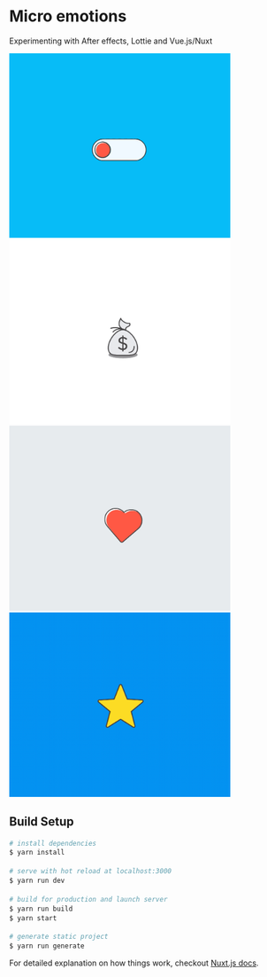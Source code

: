 # Micro emotions

Experimenting with After effects, Lottie and Vue.js/Nuxt


<img src="toggle.gif" width="400px" /> <img src="cashbag.gif" width="400px" />
<img src="heart.gif" width="400px" /> <img src="star.gif" width="400px" />

## Build Setup

``` bash
# install dependencies
$ yarn install

# serve with hot reload at localhost:3000
$ yarn run dev

# build for production and launch server
$ yarn run build
$ yarn start

# generate static project
$ yarn run generate
```

For detailed explanation on how things work, checkout [Nuxt.js docs](https://nuxtjs.org).
